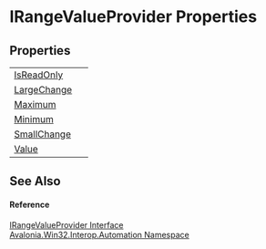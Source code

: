 # IRangeValueProvider Properties




## Properties
<table>
<tr>
<td><a href="P_Avalonia_Win32_Interop_Automation_IRangeValueProvider_IsReadOnly">IsReadOnly</a></td>
<td> </td>
</tr>
<tr>
<td><a href="P_Avalonia_Win32_Interop_Automation_IRangeValueProvider_LargeChange">LargeChange</a></td>
<td> </td>
</tr>
<tr>
<td><a href="P_Avalonia_Win32_Interop_Automation_IRangeValueProvider_Maximum">Maximum</a></td>
<td> </td>
</tr>
<tr>
<td><a href="P_Avalonia_Win32_Interop_Automation_IRangeValueProvider_Minimum">Minimum</a></td>
<td> </td>
</tr>
<tr>
<td><a href="P_Avalonia_Win32_Interop_Automation_IRangeValueProvider_SmallChange">SmallChange</a></td>
<td> </td>
</tr>
<tr>
<td><a href="P_Avalonia_Win32_Interop_Automation_IRangeValueProvider_Value">Value</a></td>
<td> </td>
</tr>
</table>

## See Also


#### Reference
<a href="T_Avalonia_Win32_Interop_Automation_IRangeValueProvider">IRangeValueProvider Interface</a>  
<a href="N_Avalonia_Win32_Interop_Automation">Avalonia.Win32.Interop.Automation Namespace</a>  
